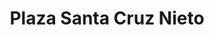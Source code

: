 ---
title: "Plaza Santa Cruz Nieto"
url: /san-juan-del-rio/plaza-santa-cruz-nieto/
shop: Einkaufszentrum
---